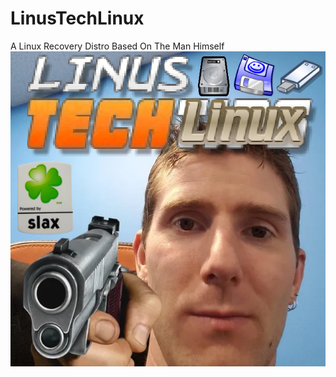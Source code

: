# LinusTechLinux
A Linux Recovery Distro Based On The Man Himself
![Logo Failed To Load](https://github.com/flybot2010-lab/LinusTechLinux/blob/main/img/logo.png?raw=true)
